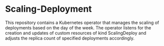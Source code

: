 # Scaling-Deployment
This repository contains a Kubernetes operator that manages the scaling of deployments based on the day of the week. The operator listens for the creation and updates of custom resources of kind ScalingDeploy and adjusts the replica count of specified deployments accordingly.
